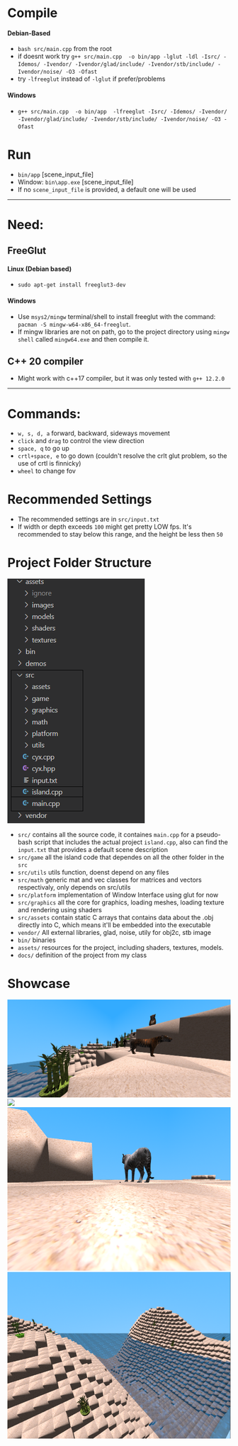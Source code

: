 # Compile
#### Debian-Based
- ``bash src/main.cpp`` from the root
-  if doesnt work try ``g++ src/main.cpp  -o bin/app -lglut -ldl -Isrc/ -Idemos/ -Ivendor/ -Ivendor/glad/include/ -Ivendor/stb/include/ -Ivendor/noise/ -O3 -Ofast``
- try ``-lfreeglut`` instead of ``-lglut`` if prefer/problems

#### Windows 
- ``g++ src/main.cpp  -o bin/app  -lfreeglut -Isrc/ -Idemos/ -Ivendor/ -Ivendor/glad/include/ -Ivendor/stb/include/ -Ivendor/noise/ -O3 -Ofast``

# Run
- ``bin/app`` [scene_input_file] 
- Window:  ``bin\app.exe`` [scene_input_file]
- If no ``scene_input_file`` is provided, a default one will be used

-------
# Need: 
## FreeGlut

#### Linux (Debian based)
- ``sudo apt-get install freeglut3-dev``

#### Windows
- Use ``msys2/mingw`` terminal/shell to install freeglut with the command: ``pacman -S mingw-w64-x86_64-freeglut``.
- If mingw libraries are not on path, go to the project directory using ``mingw shell`` called ``mingw64.exe`` and then compile it.
## C++ 20 compiler
- Might work with c++17 compiler, but it was only tested with ``g++ 12.2.0``

-----

# Commands:
- ``w, s, d, a``  forward, backward, sideways movement
- ``click`` and ``drag`` to control the view direction
- ``space, q`` to go up 
-  ``crtl+space, e`` to go down (couldn't resolve the crlt glut problem, so the use of crtl is finnicky) 
- ``wheel`` to change fov

# Recommended Settings
- The recommended settings are in ``src/input.txt``
- If width or depth exceeds ``100`` might get pretty LOW fps. It's recommended to stay below this
range, and the height be less then ``50``

# Project Folder Structure

![](assets/images/folder_structure.png)

- ``src/`` contains all the source code, it containes ``main.cpp`` for a pseudo-bash script that includes the actual project ``island.cpp``, also can find the ``input.txt`` that provides a default scene description
- ``src/game`` all the island code that dependes on all the other folder in the ``src``
- ``src/utils`` utils function, doenst depend on any files 
- ``src/math`` generic mat and vec classes for matrices and vectors respectivaly, only depends on src/utils
- ``src/platform`` implementation of Window Interface using glut for now
- ``src/graphics`` all the core for graphics, loading meshes, loading texture and rendering using shaders
- ``src/assets`` contain static C arrays that contains data about the .obj directly into C, which means it'll be embedded into the executable
- ``vendor/`` All external libraries, glad, noise, utily for obj2c, stb image
- ``bin/`` binaries
- ``assets/`` resources for the project, including shaders, textures, models.
- ``docs/`` definition of the project from my class


# Showcase
![](assets/images/sc4.png)
![](assets/images/sc3.png)
![](assets/images/sc2.png)
![](assets/images/sc1.png)